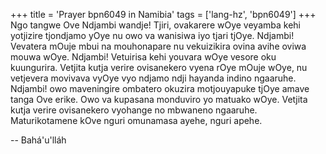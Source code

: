 +++
title = 'Prayer bpn6049 in Namibia'
tags = ['lang-hz', 'bpn6049']
+++
Ngo tangwe Ove Ndjambi wandje! Tjiri, ovakarere wOye veyamba kehi yotjizire tjondjamo yOye nu owo va wanisiwa iyo tjari tjOye. Ndjambi! Vevatera mOuje mbui na mouhonapare nu vekuizikira ovina avihe oviwa mouwa wOye. Ndjambi! Vetuirisa kehi youvara wOye vesore oku kuungurira. Vetjita kutja verire ovisanekero vyena rOye mOuje wOye, nu vetjevera movivava vyOye vyo ndjamo ndji hayanda indino ngaaruhe. Ndjambi! owo maveningire ombatero okuzira motjouyapuke tjOye amave tanga Ove erike. Owo va kupasana monduviro yo matuako wOye. Vetjita kutja verire ovisanekero vyohange no mbwaneno ngaaruhe. Maturikotamene kOve nguri omunamasa ayehe, nguri apehe.

-- Bahá'u'lláh

